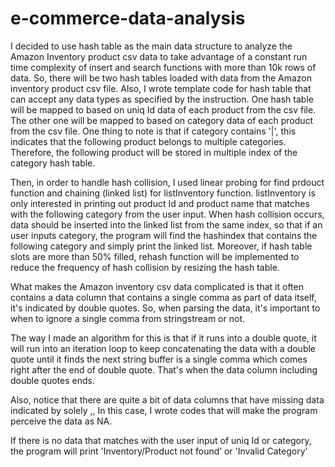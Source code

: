 # e-commerce-data-analysis

I decided to use hash table as the main data structure to analyze the Amazon Inventory product csv data to take advantage of a constant run time complexity of insert and search functions with more than 10k rows of data. So, there will be two hash tables loaded with data from the Amazon inventory product csv file. Also, I wrote template code for hash table that can accept any data types as specified by the instruction. One hash table will be mapped to based on uniq Id data of each product from the csv file. The other one will be mapped to based on category data of each product from the csv file. One thing to note is that if category contains '|', this indicates that the following product belongs to multiple categories. Therefore, the following product will be stored in multiple index of the category hash table.

Then, in order to handle hash collision, I used linear probing for find prdouct function and chaining (linked list) for listInventory function. listInventory is only interested in printing out product Id and product name that matches with the following category from the user input. When hash collision occurs, data should be inserted into the linked list from the same index, so that if an user inputs category, the program will find the hashindex that contains the following category and simply print the linked list. 
Moreover, if hash table slots are more than 50% filled, rehash function will be implemented to reduce the frequency of hash collision by resizing the hash table.

What makes the Amazon inventory csv data complicated is that it often contains a data column that contains a single comma as part of data itself, it's indicated by double quotes. So, when parsing the data, it's important to when to ignore a single comma from stringstream or not.

The way I made an algorithm for this is that if it runs into a double quote, it will run into an iteration loop to keep concatenating the data with a double quote until it finds the next string buffer is a single comma which comes right after the end of double quote. That's when the data column including double quotes ends.

Also, notice that there are quite a bit of data columns that have missing data indicated by solely ,, In this case, I wrote codes that will make the program perceive the data as NA.

If there is no data that matches with the user input of uniq Id or category, the program will print 'Inventory/Product not found’ or 'Invalid Category'
